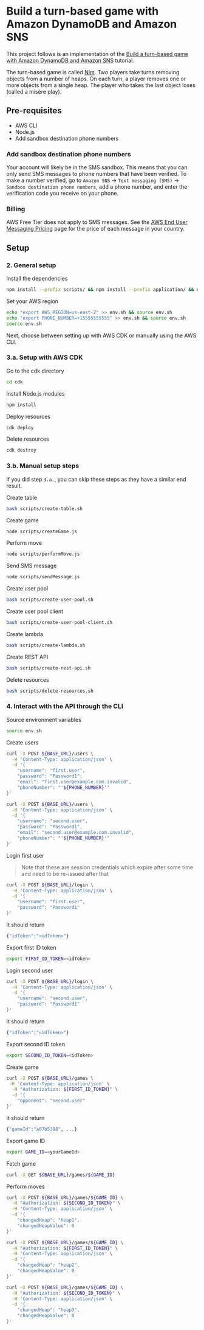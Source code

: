 # Build a turn-based game with Amazon DynamoDB and Amazon SNS

This project follows is an implementation of the [Build a turn-based game with Amazon DynamoDB and Amazon SNS](https://aws.amazon.com/tutorials/turn-based-game-dynamodb-amazon-sns/) tutorial.

The turn-based game is called [Nim](https://en.wikipedia.org/wiki/Nim).
Two players take turns removing objects from a number of heaps.
On each turn, a player removes one or more objects from a single heap.
The player who takes the last object loses (called a misère play).

## Pre-requisites

- AWS CLI
- Node.js
- Add sandbox destination phone numbers

### Add sandbox destination phone numbers

Your account will likely be in the SMS sandbox.
This means that you can only send SMS messages to phone numbers that have been verified.
To make a number verified,
go to `Amazon SNS` -> `Text messaging (SMS)` -> `Sandbox destination phone numbers`,
add a phone number, and enter the verification code you receive on your phone.

### Billing

AWS Free Tier does not apply to SMS messages.
See the [AWS End User Messaging Pricing](https://aws.amazon.com/end-user-messaging/pricing/) page for the price of each message in your country.

## Setup

### 2. General setup

Install the dependencies

```bash
npm install --prefix scripts/ && npm install --prefix application/ && npm install --prefix cdk/ && npm install --prefix frontend/
```

Set your AWS region

```bash
echo "export AWS_REGION=us-east-2" >> env.sh && source env.sh
echo "export PHONE_NUMBER=+15555555555" >> env.sh && source env.sh
source env.sh
```

Next, choose between setting up with AWS CDK or manually using the AWS CLI.

### 3.a. Setup with AWS CDK

Go to the cdk directory

```bash
cd cdk
```

Install Node.js modules

```bash
npm install
```

Deploy resources

```bash
cdk deploy
```

Delete resources

```bash
cdk destroy
```

### 3.b. Manual setup steps

If you did step `3.a.`, you can skip these steps as they have a similar end result.

Create table

```bash
bash scripts/create-table.sh
```

Create game

```bash
node scripts/createGame.js
```

Perform move

```bash
node scripts/performMove.js
```

Send SMS message

```bash
node scripts/sendMessage.js
```

Create user pool

```bash
bash scripts/create-user-pool.sh
```

Create user pool client

```bash
bash scripts/create-user-pool-client.sh
```

Create lambda

```bash
bash scripts/create-lambda.sh
```

Create REST API

```bash
bash scripts/create-rest-api.sh
```

Delete resources

```bash
bash scripts/delete-resources.sh
```

### 4. Interact with the API through the CLI

Source environment variables

```bash
source env.sh
```

Create users

```bash
curl -X POST ${BASE_URL}/users \
  -H 'Content-Type: application/json' \
  -d '{
    "username": "first.user",
    "password": "Password1",
    "email": "first.user@example.com.invalid",
    "phoneNumber": "'${PHONE_NUMBER}'"
}'

curl -X POST ${BASE_URL}/users \
  -H 'Content-Type: application/json' \
  -d '{
    "username": "second.user",
    "password": "Password1",
    "email": "second.user@example.com.invalid",
    "phoneNumber": "'${PHONE_NUMBER}'"
}'
```

Login first user

> Note that these are session credentials which expire after some time and need to be re-issued after that

```bash
curl -X POST ${BASE_URL}/login \
  -H 'Content-Type: application/json' \
  -d '{
    "username": "first.user",
    "password": "Password1"
}'
```

It should return

```bash
{"idToken":"<idToken>"}
```

Export first ID token

```bash
export FIRST_ID_TOKEN=<idToken>
```

Login second user

```bash
curl -X POST ${BASE_URL}/login \
  -H 'Content-Type: application/json' \
  -d '{
    "username": "second.user",
    "password": "Password1"
}'
```

It should return

```bash
{"idToken":"<idToken>"}
```

Export second ID token

```bash
export SECOND_ID_TOKEN=<idToken>
```

Create game

```bash
curl -X POST ${BASE_URL}/games \
 -H 'Content-Type: application/json' \
  -H "Authorization: ${FIRST_ID_TOKEN}" \
  -d '{
    "opponent": "second.user"
}'
```

It should return

```bash
{"gameId":"a07b5398", ...}
```

Export game ID

```bash
export GAME_ID=<yourGameId>
```

Fetch game

```bash
curl -X GET ${BASE_URL}/games/${GAME_ID}
```

Perform moves

```bash
curl -X POST ${BASE_URL}/games/${GAME_ID} \
  -H "Authorization: ${SECOND_ID_TOKEN}" \
  -H 'Content-Type: application/json' \
  -d '{
    "changedHeap": "heap1",
    "changedHeapValue": 0
}'

curl -X POST ${BASE_URL}/games/${GAME_ID} \
  -H "Authorization: ${FIRST_ID_TOKEN}" \
  -H 'Content-Type: application/json' \
  -d '{
    "changedHeap": "heap2",
    "changedHeapValue": 0
}'

curl -X POST ${BASE_URL}/games/${GAME_ID} \
  -H "Authorization: ${SECOND_ID_TOKEN}" \
  -H 'Content-Type: application/json' \
  -d '{
    "changedHeap": "heap3",
    "changedHeapValue": 0
}'
```
